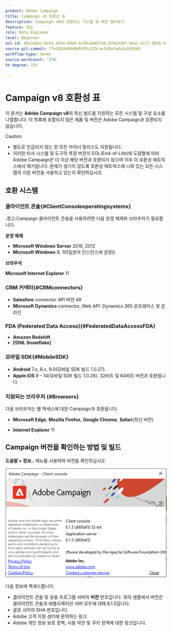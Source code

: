 ```yaml
---
product: Adobe Campaign
title: Campaign v8 호환성 표
description: Campaign v8과 호환되는 시스템 및 버전 알아보기
feature: 개요
role: Data Engineer
level: Beginner
exl-id: 4be3a6dc-0c61-4534-b9dd-6c99c8a037a9,870a336f-94ac-4171-891b-67614feef6ef,bebdd930-c7f6-4629-a489-3c704b33f058,d493e613-eb61-43b1-9c6d-1bd881af0734
source-git-commit: f7e2581899d965975c129cac530a7edc6a2d55dd
workflow-type: tm+mt
source-wordcount: '276'
ht-degree: 75%

---
```


# Campaign v8 호환성 표

이 문서는 **Adobe Campaign v8**&#x200B;의 최신 빌드를 지원하는 모든 시스템 및 구성 요소를 나열합니다. 이 목록에 포함되지 않은 제품 및 버전은 Adobe Campaign과 호환되지 않습니다.

>[!CAUTION]
>
>* 별도로 언급되지 않는 한 모든 마이너 릴리스도 지원됩니다.
>* 이러한 타사 시스템 및 도구의 특정 버전이 EOL(End-of-Life)에 도달함에 따라 Adobe Campaign은 더 이상 해당 버전과 호환되지 않으며 이후 이 호환성 매트릭스에서 제거됩니다. 문제가 생기지 않도록 호환성 매트릭스에 나와 있는 모든 시스템의 지원 버전을 사용하고 있는지 확인하십시오.


## 호환 시스템

### 클라이언트 콘솔{#ClientConsoleoperatingsystems}

:경고:Campaign 클라이언트 콘솔을 사용하려면 다음 운영 체제와 브라우저가 필요합니다.

**운영 체제**

* **Microsoft Windows Server** 2016, 2012
* **Microsoft Windows** 8, 10(일본어 인스턴스에 권장))

**브라우저**

**Microsoft Internet Explorer** 11

### CRM 커넥터{#CRMconnectors}

* **Salesfore** connector API 버전 49
* **Microsoft Dynamics** connector, Web API: Dynamics 365 온프레미스 및 온라인

### FDA (Federated Data Access){#FederatedDataAccessFDA}

* **Amazon Redshift**
* **[!DNL Snowflake]**

### 모바일 SDK{#MobileSDK}

* **Android** 7.x, 8.x, 9.0(모바일 SDK 빌드 1.0.27).
* **Apple iOS** 9 – 14(모바일 SDK 빌드 1.0.26). 32비트 및 64비트 버전과 호환됩니다.

### 지원되는 브라우저 {#Browsers}

다음 브라우저는 웹 액세스에 대한 Campaign과 호환됩니다.

* **Microsoft Edge**, **Mozilla Firefox**, **Google Chrome**, **Safari**(최신 버전)

* **Internet Explorer** 11

## Campaign 버전을 확인하는 방법 및 빌드

**도움말 > 정보..** 메뉴를 사용하여 버전을 확인하십시오.

![](assets/ac-version.png)

다음 정보에 액세스합니다.

* 클라이언트 콘솔 및 응용 프로그램 서버의 **버전** 번호입니다. 위의 샘플에서 버전은 클라이언트 콘솔과 애플리케이션 서버 모두에 대해 8.1.5입니다.
* 괄호 사이의 SHA 번호입니다.
* Adobe 고객 지원 센터에 문의하는 링크.
* Adobe 개인 정보 보호 정책, 사용 약관 및 쿠키 정책에 대한 링크입니다.

